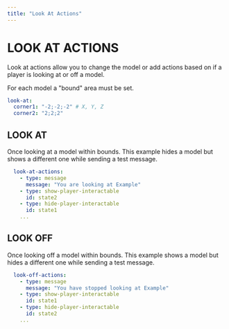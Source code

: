 ```yaml
---
title: "Look At Actions"
---
```

# LOOK AT ACTIONS

Look at actions allow you to change the model or add actions based on if a player is looking at or off a model.

For each model a "bound" area must be set.

```yml
look-at:
  corner1: "-2;-2;-2" # X, Y, Z
  corner2: "2;2;2"
```

## LOOK AT

Once looking at a model within bounds. This example hides a model but shows a different one while sending a test message.

```yml
  look-at-actions:
    - type: message
      message: "You are looking at Example"
    - type: show-player-interactable
      id: state2
    - type: hide-player-interactable
      id: state1
    ...
```

## LOOK OFF

Once looking off a model within bounds. This example shows a model but hides a different one while sending a test
message.

```yml
  look-off-actions:
    - type: message
      message: "You have stopped looking at Example"
    - type: show-player-interactable
      id: state1
    - type: hide-player-interactable
      id: state2
    ...
```